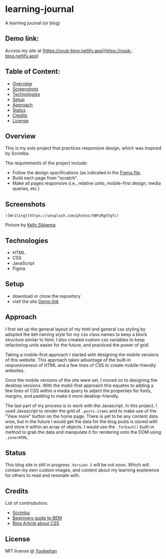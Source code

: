 # learning-journal
A learning journal (or blog)

## Demo link:
Access my site at [https://youk-blog.netlify.app](https://youk-blog.netlify.app)

## Table of Content:

- [Overview](#overview)
- [Screenshots](#screenshots)
- [Technologies](#technologies)
- [Setup](#setup)
- [Approach](#approach)
- [Status](#status)
- [Credits](#credits)
- [License](#license)

## Overview
This is my solo project that practices responsive design, which was inspired by Scrimba.

The requirements of the project include:
- Follow the design specifications (as indicated in the [Figma file](https://www.figma.com/file/lXVKwGtzfhsR9tZd4RrPuH/Learning-Journal%2FBlog-(Copy)?node-id=0-1&t=VE34U1UupuqFPBUo-0).
- Build each page from "scratch".
- Make all pages responsive (i.e., relative units, mobile-first design, media queries, etc.)

## Screenshots

`![Writing](https://unsplash.com/photos/VBPzRgd7gfc)`

Picture by [Kelly Sikkema](https://unsplash.com/@kellysikkema)

## Technologies
- HTML
- CSS
- JavaScript
- Figma

## Setup
- download or clone the repository
- visit the site [Demo link](#demo-link)

## Approach
I first set up the general layout of my html and general css styling by adopted the `BEM` naming style for my css class names to keep a block structure similar to html.
I also created custom css variables to keep refactoring units easier for the future, and practiced the power of grid. 

Taking a mobile-first approach I started with designing the mobile versions of this website. This approach takes advantage of the built-in responsiveness of HTML and a few lines of CSS to create mobile-friendly websites. 

Once the mobile versions of the site were set, I moved on to designing the desktop versions. With the mobil-first approach this equates to adding a few lines of CSS within a media query to adject the properties for fonts, margins, and padding to make it more desktop-friendly.

The last part of my process is to work with the Javascript. In this project, I used Javascript to render the grid of `.posts-items` and to make use of the "View more" button on the home page. There is yet to be any content data wise, but in the future i would get the data for the blog posts is stored with and store it within an array of objects. I would use the `.forEach()` built-in method to grab the data and manipulate it for rendering onto the DOM using `.innerHTML`.

## Status
This blog site is still in progress. `Version 2` will be out soon. Which will contain my own custom images, and content about my learning expierence for others to read and resonate with.

## Credits
List of contriubutors:
- [Scrimba](https://scrimba.com/learn/frontend)
- [Beginners guide to BEM](https://medium.com/js-dojo/a-beginners-guide-to-bem-ba76a36c5880)
- [Blog Article about CSS](https://ananfito.hashnode.dev/responsive-web-design-with-3-lines-of-css)

## License

MIT license @ [Youkwhan](https://devyouk.netlify.app)
